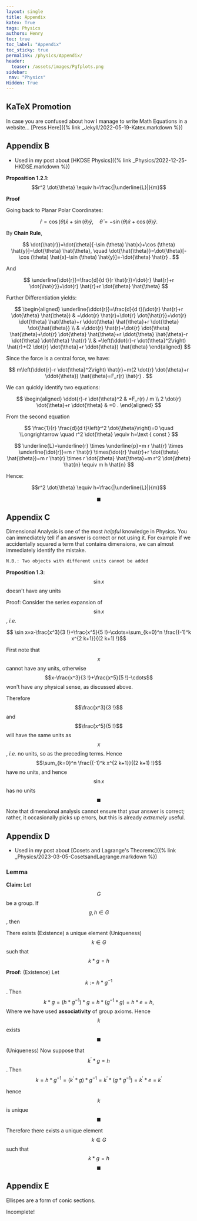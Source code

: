 ```yaml
---
layout: single
title: Appendix
katex: True
tags: Physics
authors: Henry
toc: true
toc_label: "Appendix"
toc_sticky: true
permalink: /physics/Appendix/
header:
  teaser: /assets/images/Pgfplots.png
sidebar:
 nav: "Physics"
Hidden: True
---
```


## KaTeX Promotion

In case you are confused about how I manage to write Math Equations in a website...
[Press Here]({% link _Jekyll/2022-05-19-Katex.markdown %})


## Appendix B

 - Used in my post about [HKDSE Physics]({% link _Physics/2022-12-25-HKDSE.markdown %})

**Proposition 1.2.1**: $$r^2 \dot{\theta} \equiv h=\frac{|\underline{L}|}{m}$$

**Proof**

Going back to Planar Polar Coordinates:

$$
\hat{r}=\cos (\theta) \hat{x}+\sin (\theta) \hat{y}, \quad \hat{\theta}=-\sin (\theta) \hat{x}+\cos (\theta) \hat{y} .
$$

By **Chain Rule**,

$$
\dot{\hat{r}}=\dot{\theta}[-\sin (\theta) \hat{x}+\cos (\theta) \hat{y}]=\dot{\theta} \hat{\theta}, \quad \dot{\hat{\theta}}=\dot{\theta}[-\cos (\theta) \hat{x}-\sin (\theta) \hat{y}]=-\dot{\theta} \hat{r} .
$$

And 

$$
\underline{\dot{r}}=\frac{d}{d t}(r \hat{r})=\dot{r} \hat{r}+r \dot{\hat{r}}=\dot{r} \hat{r}+r \dot{\theta} \hat{\theta}
$$

Further Differentiation yields:

$$
\begin{aligned}
\underline{\ddot{r}}=\frac{d}{d t}(\dot{r} \hat{r}+r \dot{\theta} \hat{\theta}) & =\ddot{r} \hat{r}+\dot{r} \dot{\hat{r}}+\dot{r} \dot{\theta} \hat{\theta}+r \ddot{\theta} \hat{\theta}+r \dot{\theta} \dot{\hat{\theta}} \\
& =\ddot{r} \hat{r}+\dot{r} \dot{\theta} \hat{\theta}+\dot{r} \dot{\theta} \hat{\theta}+r \ddot{\theta} \hat{\theta}-r \dot{\theta} \dot{\theta} \hat{r} \\
& =\left(\ddot{r}-r \dot{\theta}^2\right) \hat{r}+(2 \dot{r} \dot{\theta}+r \ddot{\theta}) \hat{\theta}
\end{aligned}
$$

Since the force is a central force, we have:

$$
m\left(\ddot{r}-r \dot{\theta}^2\right) \hat{r}+m(2 \dot{r} \dot{\theta}+r \ddot{\theta}) \hat{\theta}=F_r(r) \hat{r} .
$$

We can quickly identify two equations:

$$
\begin{aligned}
\ddot{r}-r \dot{\theta}^2 & =F_r(r) / m \\
2 \dot{r} \dot{\theta}+r \ddot{\theta} & =0 .
\end{aligned}
$$

From the second equation

$$
\frac{1}{r} \frac{d}{d t}\left(r^2 \dot{\theta}\right)=0 \quad \Longrightarrow \quad r^2 \dot{\theta} \equiv h=\text { const }
$$

$$
\underline{L}=\underline{r} \times \underline{p}=m r \hat{r} \times \underline{\dot{r}}=m r \hat{r} \times(\dot{r} \hat{r}+r \dot{\theta} \hat{\theta})=m r \hat{r} \times r \dot{\theta} \hat{\theta}=m r^2 \dot{\theta} \hat{n} \equiv m h \hat{n}
$$

Hence:

$$r^2 \dot{\theta} \equiv h=\frac{|\underline{L}|}{m}$$

$$\blacksquare$$

## Appendix C

 

Dimensional Analysis is one of the most *helpful* knowledge in Physics. You can immediately tell if an answer is correct or not using it. For example if we accidentally squared a term that contains dimensions, we can almost immediately identify the mistake. 

```bash
N.B.: Two objects with different units cannot be added
```

**Proposition 1.3**: $$\sin x$$ doesn't have any units

Proof: Consider the series expansion of $$\sin x$$, *i.e.*

$$ \sin x=x-\frac{x^3}{3 !}+\frac{x^5}{5 !}-\cdots=\sum_{k=0}^n \frac{(-1)^k x^{2 k+1}}{(2 k+1) !}$$

First note that $$x$$ cannot have any units, otherwise $$x-\frac{x^3}{3 !}+\frac{x^5}{5 !}-\cdots$$ won't have any physical sense, as discussed above. 

Therefore $$\frac{x^3}{3 !}$$ and $$\frac{x^5}{5 !}$$ will have the same units as $$x$$, *i.e.* no units, so as the preceding terms. Hence $$\sum_{k=0}^n \frac{(-1)^k x^{2 k+1}}{(2 k+1) !}$$ have no units, and hence $$\sin x$$ has no units $$\blacksquare$$

Note that dimensional analysis cannot ensure that your answer is correct; rather, it occasionally picks up errors, but this is already *extremely* useful.

## Appendix D


   - Used in my post about [Cosets and Lagrange's Theoremc]({% link _Physics/2023-03-05-CosetsandLagrange.markdown %})


### Lemma
 
**Claim:**
Let $$G$$ be a group. If $$g, h \in G$$, then

There exists (Existence) a unique element (Uniqueness) $$k \in G$$ such that $$k * g=h$$

**Proof:**
(Existence) Let $$k:=h * g^{-1}$$. Then
$$
k * g=\left(h * g^{-1}\right) * g=h *\left(g^{-1} * g\right)=h * e=h,
$$
Where we have used **associativity** of group axioms. Hence $$k$$ exists $$\blacksquare$$


(Uniqueness)
 Now suppose that $$k^{\prime} * g=h$$. Then
$$
k=h * g^{-1}=\left(k^{\prime} * g\right) * g^{-1}=k^{\prime} *\left(g * g^{-1}\right)=k^{\prime} * e=k^{\prime}
$$

hence $$k$$ is unique $$\blacksquare$$


Therefore there exists a unique element $$k \in G$$ such that $$k * g=h$$ $$\blacksquare$$

## Appendix E

Ellispes are a form of conic sections. 

Incomplete!






